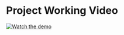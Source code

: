 # Project Working Video

[![Watch the demo](https://res.cloudinary.com/di1a3ccfg/image/upload/v1754842591/website_g81bme.jpg)](https://res.cloudinary.com/di1a3ccfg/video/upload/v1754842409/Deepfake_Detection_Project_bvsqhd.mp4)
